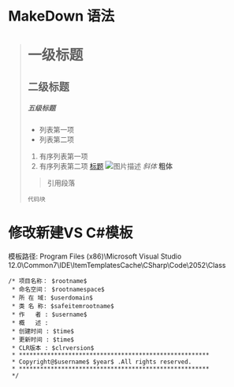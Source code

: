 # MakeDown 语法

> # 一级标题
> ## 二级标题
> ##### 五级标题
> - 列表第一项
> - 列表第二项
> 1. 有序列表第一项
> 2. 有序列表第二项
> [标题](链接地址)
> ![图片描述](图片链接地址)
> *斜体*
> **粗体**
> > 引用段落
> ```
> 代码块
> ```

# 修改新建VS C#模板

模板路径: Program Files (x86)\Microsoft Visual Studio 12.0\Common7\IDE\ItemTemplatesCache\CSharp\Code\2052\Class

``` 脚本模板
/* 项目名称： $rootname$
 * 命名空间： $rootnamespace$
 * 所 在 域: $userdomain$
 * 类 名 称: $safeitemrootname$
 * 作   者 : $username$
 * 概   述 :  
 * 创建时间 : $time$
 * 更新时间 : $time$
 * CLR版本 : $clrversion$
 * ******************************************************
 * Copyright@$username$ $year$ .All rights reserved.
 * ******************************************************
 */
```
